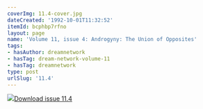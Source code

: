 ```yaml
---
coverImg: 11.4-cover.jpg
dateCreated: '1992-10-01T11:32:52'
itemId: bcphbp7rfno
layout: page
name: 'Volume 11, issue 4: Androgyny: The Union of Opposites'
tags:
- hasAuthor: dreamnetwork
- hasTag: dream-network-volume-11
- hasTag: dreamnetwork
type: post
urlSlug: '11.4'
---
```

<img class="card-journal-img" src="../images/11.4-rect.jpg"/><a href="../files/pdfs/Volume_11/11.4-Dream-Network_Volume-11_No-4.pdf" download="">Download issue 11.4</a>